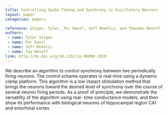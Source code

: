 ```yaml
---
title: Controlling Spike Timing and Synchrony in Oscillatory Neurons
layout: paper
categories: papers

reference: Stigen, Tyler, Per Danzl, Jeff Moehlis, and Theoden Netoff. Controlling Spike Timing and Synchrony in Oscillatory Neurons. J Neurophysiol (2011) pp. 
authors: 
 - name: Tyler Stigen
 - name: Per Danzl
 - name: Jeff Moehlis
 - name: Tay Netoff
link: http://dx.doi.org/10.1152/jn.00898.2010
---
```


We describe an algorithm to control synchrony between two periodically firing neurons. The control scheme operates in real-time using a dynamic clamp platform. This algorithm is a low impact stimulation method that brings the neurons toward the desired level of synchrony over the course of several neuron firing periods. As a proof of principle, we demonstrate the versatility of the algorithm using real- time conductance models, and then show its performance with biological neurons of hippocampal region CA1 and entorhinal cortex.
